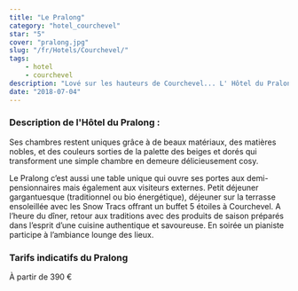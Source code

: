 ```yaml
---
title: "Le Pralong"
category: "hotel_courchevel"
star: "5"
cover: "pralong.jpg"
slug: "/fr/Hotels/Courchevel/"
tags:
    - hotel
    - courchevel
description: "Lové sur les hauteurs de Courchevel... L' Hôtel du Pralong 5*, jouit d'un panorama enchanteur, tout droit sorti des plus beaux contes d'hiver.  Surplombant la piste du Pralong, notre maison dispose d'une situation idéale pour tous les amateurs de glisse, débutants ou confirmés, qui souhaitent dévaler les pistes du domaine des 3 Vallées. . "
date: "2018-07-04"
--- 
```


### Description de l'Hôtel du Pralong : 
Ses chambres restent uniques grâce à de beaux matériaux, des matières nobles, et des couleurs sorties de la palette des beiges et dorés qui transforment une simple chambre en demeure délicieusement cosy.

Le Pralong c’est aussi une table unique qui ouvre ses portes aux demi-pensionnaires mais également aux visiteurs externes. Petit déjeuner gargantuesque (traditionnel ou bio énergétique), déjeuner sur la terrasse ensoleillée avec les Snow Tracs offrant un buffet 5 étoiles à Courchevel. 
A l’heure du dîner, retour aux traditions avec des produits de saison préparés dans l’esprit d’une cuisine authentique et savoureuse.
En soirée un pianiste participe à l’ambiance lounge des lieux.

### Tarifs indicatifs du Pralong
À partir de 390 €
